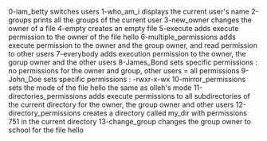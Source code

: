 0-iam_betty switches users
1-who_am_i displays the current user's name
2-groups prints all the groups of the current user
3-new_owner changes the owner of a file
4-empty creates an empty file
5-execute adds execute permission to the owner of the file hello
6-multiple_permissions adds execute permission to the owner and the group owner, and read permission to other users
7-everybody adds execution permission to the owner, the gorup owner and the other users
8-James_Bond sets specific permissions : no permissions for the owner and group, other users = all permissions
9-John_Doe sets specific permissions : -rwxr-x-wx
10-mirror_permissions sets the mode of the file hello the same as olleh's mode
11-directories_permissions adds execute permissions to all subdirectories of the current directory for the owner, the group owner and other users
12-directory_permissions creates a directory called my_dir with permissions 751 in the current directory
13-change_group changes the group owner to school for the file hello
